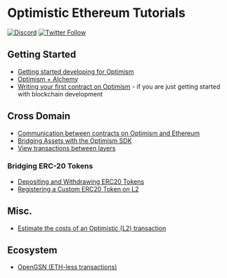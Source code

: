 # Optimistic Ethereum Tutorials


[![Discord](https://img.shields.io/discord/667044843901681675.svg?color=768AD4&label=discord&logo=https%3A%2F%2Fdiscordapp.com%2Fassets%2F8c9701b98ad4372b58f13fd9f65f966e.svg)](https://discord-gateway.optimism.io)
[![Twitter Follow](https://img.shields.io/twitter/follow/optimismFND.svg?label=optimismFND&style=social)](https://twitter.com/optimismFND)

## Getting Started

* [Getting started developing for Optimism](https://github.com/ethereum-optimism/optimism-tutorial/tree/main/getting-started)
* [Optimism + Alchemy](https://docs.alchemy.com/alchemy/introduction/getting-started)
* [Writing your first contract on Optimism](https://github.com/ethereum-optimism/optimism-tutorial/tree/main/first-contract) - if you are just getting started with blockchain development


## Cross Domain

* [Communication between contracts on Optimism and Ethereum](https://github.com/ethereum-optimism/optimism-tutorial/tree/main/cross-dom-comm)
* [Bridging Assets with the Optimism SDK](https://github.com/ethereum-optimism/optimism-tutorial/tree/main/cross-dom-bridge)
* [View transactions between layers](https://github.com/ethereum-optimism/optimism-tutorial/tree/main/sdk-view-tx)

### Bridging ERC-20 Tokens

* [Depositing and Withdrawing ERC20 Tokens](https://github.com/ethereum-optimism/optimism-tutorial/tree/main/l1-l2-deposit-withdrawal)
* [Registering a Custom ERC20 Token on L2](https://github.com/ethereum-optimism/optimism-tutorial/tree/main/standard-bridge-custom-token)



## Misc.

* [Estimate the costs of an Optimistic (L2) transaction](https://github.com/ethereum-optimism/optimism-tutorial/tree/main/sdk-estimate-gas)


## Ecosystem

- [OpenGSN (ETH-less transactions)](https://github.com/ethereum-optimism/optimism-tutorial/tree/main/ecosystem/opengsn)

